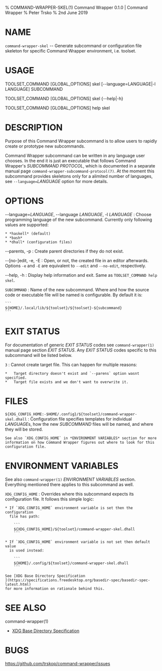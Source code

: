 % COMMAND-WRAPPER-SKEL(1) Command Wrapper 0.1.0 | Command Wrapper
% Peter Trsko
% 2nd June 2019


# NAME

`command-wrapper-skel` -- Generate subcommand or configuration file skeleton
for specific Command Wrapper environment, i.e. toolset.


# USAGE

TOOLSET\_COMMAND \[GLOBAL\_OPTIONS] skel \[\--language=LANGUAGE|-l LANGUAGE] SUBCOMMAND

TOOLSET\_COMMAND \[GLOBAL\_OPTIONS] skel {\--help|-h}

TOOLSET\_COMMAND \[GLOBAL\_OPTIONS] help skel


# DESCRIPTION

Purpose of this Command Wrapper subcommand is to allow users to rapidly create
or prototype new subcommands.

Command Wrapper subcommand can be written in any language user chooses.  In the
end it is just an executable that follows Command Wrapper's *SUBCOMMAND
PROTOCOL*, which is documented in a separate manual page
`command-wrapper-subcommand-protocol(7)`.  At the moment this subcommand
provides skeletons only for a alimited number of languages, see
`--language=`*LANGUAGE* option for more details.


# OPTIONS

\--language=*LANGUAGE*, \--language *LANGUAGE*, -l *LANGUAGE*
:   Choose programming language of the new subcommand.  Currently only
    following values are supported:

    * *haskell* (default)
    * *bash*
    * *dhall* (configuration files)

\--parents, -p
:   Create parent directories if they do not exist.

\--\[no-]edit, -e, -E
:   Open, or not, the created file in an editor afterwards.  Options `-e` and
    `-E` are equivalent to `--edit` and `--no-edit`, respectively.

\--help, -h
:   Display help information and exit.  Same as `TOOLSET_COMMAND help skel`.

`SUBCOMMAND`
:   Name of the new subcommand.  Where and how the source code or executable
    file will be named is configurable.  By default it is:

    ```
    ${HOME}/.local/lib/${toolset}/${toolset}-${subcommand}
    ```


# EXIT STATUS

For documentation of generic *EXIT STATUS* codes see `command-wrapper(1)`
manual page section *EXIT STATUS*.  Any *EXIT STATUS* codes specific to this
subcommand will be listed below.

`3`
:   Cannot create target file.  This can happen for multiple reasons:

    *   Target directory doesn't exist and `--parens` option wasnt specified.
    *   Target file exists and we don't want to overwrite it.


# FILES

`${XDG_CONFIG_HOME:-$HOME/.config}/${toolset}/command-wrapper-skel.dhall`
:   Configuration file specifies templates for individual *LANGUAGE*s, how the
    new *SUBCOMMAND* files will be named, and where they will be stored.

    See also `XDG_CONFIG_HOME` in *ENVIRONMENT VARIABLES* section for more
    information on how Command Wrapper figures out where to look for this
    configuration file.


# ENVIRONMENT VARIABLES

See also `command-wrapper(1)` *ENVIRONMENT VARIABLES* section.  Everything
mentioned there applies to this subcommand as well.

`XDG_CONFIG_HOME`
:   Overrides where this subcommand expects its configuration file.  It follows
    this simple logic:

    * If `XDG_CONFIG_HOME` environment variable is set then the configuration
      file has path:

        ```
        ${XDG_CONFIG_HOME}/${toolset}/command-wrapper-skel.dhall
        ```

    * If `XDG_CONFIG_HOME` environment variable is not set then default value
      is used instead:

        ```
        ${HOME}/.config/${toolset}/command-wrapper-skel.dhall
        ```

    See [XDG Base Directory Specification
    ](https://specifications.freedesktop.org/basedir-spec/basedir-spec-latest.html)
    for more information on rationale behind this.


# SEE ALSO

command-wrapper(1)

* [XDG Base Directory Specification
  ](https://specifications.freedesktop.org/basedir-spec/basedir-spec-latest.html)


# BUGS

<https://github.com/trskop/command-wrapper/issues>
